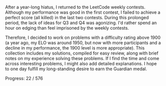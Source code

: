 After a year-long hiatus, I returned to the LeetCode weekly contests. Although my performance was good in the first contest, I failed to achieve a perfect score (all killed) in the last two contests. During this prolonged period, the lack of ideas for Q3 and Q4 was agonizing. I'd rather spend an hour on edging than feel imprisoned by the weekly contests. 

Therefore, I decided to work on problems with a difficulty rating above 1900 (a year ago, my ELO was around 1950, but now with more participants and a decline in my performance, the 1900 level is more appropriate). This collection includes my solutions, compiled for easy review, along with brief notes on my experience solving these problems. If I find the time and come across interesting problems, I might also add detailed explanations. I hope to one day fulfill my long-standing desire to earn the Guardian medal.

Progress: 22 / 576